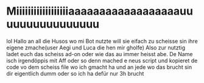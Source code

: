 # Miiiiiiiiiiiiiiiiiiaaaaaaaaaaaaaaaaaauuuuuuuuuuuuuuuu

lol Hallo an all die Husos wo mi Bot nutzte will sie eifach zu scheisse sin ihre eigene zmache(user Aegi und Luca die hen mir gholfe)
Also zur nutztig ladet euch das scheiss ad-on oder wie das au immer heisst abe. De Name isch irgendöppis mit Aff oder so denn mached e neus script 
und kopieret de code vo dem scheiss file wo ich gmacht ha und an jede wo das brucht sin dir eigentlich dumm oder so ich ha defür nur 3h brucht

